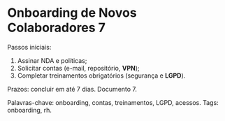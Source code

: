 # Onboarding de Novos Colaboradores 7

Passos iniciais:
1. Assinar NDA e políticas;
2. Solicitar contas (e-mail, repositório, **VPN**);
3. Completar treinamentos obrigatórios (segurança e **LGPD**).

Prazos: concluir em até 7 dias. Documento 7.

Palavras-chave: onboarding, contas, treinamentos, LGPD, acessos.
Tags: onboarding, rh.
